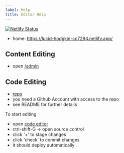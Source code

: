 ```yaml
---
label: Help
title: Editor Help
---
```


[![Netlify Status](https://api.netlify.com/api/v1/badges/0d39d3a7-da15-492c-ae76-b66fa2707e19/deploy-status)](https://app.netlify.com/sites/lucid-hodgkin-cc7294/deploys)

- home: <https://lucid-hodgkin-cc7294.netlify.app/>

## Content Editing 

- open <a rel="external" href="/admin">/admin</a>

## Code Editing

- [repo](https://github.com/akvadrako/site-xyz)
- you need a Github Account with access to the repo
- see README for further details

To start editing

- open [code editor](https://github.dev/akvadrako/site-xyz)
- ctrl-shift-G → open source control
- click '+' to stage changes
- click 'check' to commit changes
- it should deploy automatically

